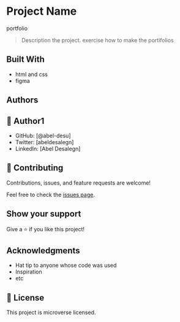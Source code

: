 
# Project Name
portfolio
> Description the project.
exercise how to make the portifolios
## Built With

- html and css
- figma

## Authors

## 👤 **Author1**

- GitHub: [@abel-desu]
- Twitter: [abeldesalegn]
- LinkedIn: [Abel Desalegn]


## 🤝 Contributing

Contributions, issues, and feature requests are welcome!

Feel free to check the [issues page](../../issues/).

## Show your support

Give a ⭐️ if you like this project!

## Acknowledgments

- Hat tip to anyone whose code was used
- Inspiration
- etc

## 📝 License

This project is microverse licensed.
